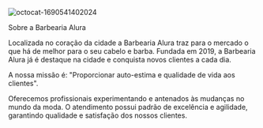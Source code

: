 ![octocat-1690541402024](https://github.com/gu1232023/gu1232023/assets/136636698/370b73ec-55a8-46d4-ae7e-696b414ffddf)




































Sobre a Barbearia Alura

Localizada no coração da cidade a Barbearia Alura traz para o mercado o que há de melhor para o seu cabelo e barba. Fundada em 2019, a Barbearia Alura já é destaque na cidade e conquista novos clientes a cada dia.

A nossa missão é: "Proporcionar auto-estima e qualidade de vida aos clientes".

Oferecemos profissionais experimentando e antenados às mudanças no mundo da moda. O atendimento possui padrão de excelência e agilidade, garantindo qualidade e satisfação dos nossos clientes.
